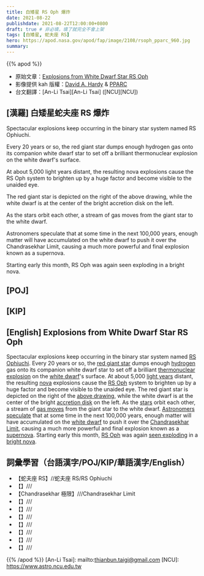 ```yaml
---
title: 白矮星 RS Oph 爆炸
date: 2021-08-22
publishdate: 2021-08-22T12:00:00+0800
draft: true # 非必填，填了就完全不會上架
tags: [白矮星, 蛇夫座 RS]
hero: https://apod.nasa.gov/apod/fap/image/2108/rsoph_pparc_960.jpg
summary:
---
```


{{% apod %}}

- 原始文章：[Explosions from White Dwarf Star RS Oph](https://apod.nasa.gov/apod/ap210822.html)
- 影像提供 kah 版權：[David A. Hardy](https://www.astroart.org/hardy-profile) & [PPARC](https://en.wikipedia.org/wiki/Particle_Physics_and_Astronomy_Research_Council)
- 台文翻譯：[An-Li Tsai][An-Li Tsai] ([NCU][NCU])

## [漢羅] 白矮星蛇夫座 RS 爆炸
Spectacular explosions keep occurring in the binary star system named RS Ophiuchi.

Every 20 years or so, the red giant star dumps enough hydrogen gas onto its companion white dwarf star to set off a brilliant thermonuclear explosion on the white dwarf's surface.

At about 5,000 light years distant, the resulting nova explosions cause the RS Oph system to brighten up by a huge factor and become visible to the unaided eye.

The red giant star is depicted on the right of the above drawing, while the white dwarf is at the center of the bright accretion disk on the left.

As the stars orbit each other, a stream of gas moves from the giant star to the white dwarf.

Astronomers speculate that at some time in the next 100,000 years, enough matter will have accumulated on the white dwarf to push it over the Chandrasekhar Limit, causing a much more powerful and final explosion known as a supernova.

Starting early this month, RS Oph was again seen exploding in a bright nova.





## [POJ]



## [KIP]



## [English] Explosions from White Dwarf Star RS Oph
Spectacular explosions keep occurring in the binary star system named [RS Ophiuchi][RS Ophiuchi].
Every 20 years or so, the [red giant star][red giant star] dumps enough [hydrogen][hydrogen] gas onto its companion white dwarf star to set off a brilliant [thermonuclear explosion][thermonuclear explosion] on the [white dwarf][white dwarf]'s surface.
At about 5,000 [light years][light years] distant, the resulting [nova][nova] explosions cause the [RS Oph][RS Oph] system to brighten up by a huge factor and become visible to the unaided eye.
The red giant star is depicted on the right of the [above drawing][above drawing], while the white dwarf is at the center of the bright [accretion disk][accretion disk] on the left.
As the [stars][stars] orbit each other, a stream of [gas moves][gas moves] from the giant star to the white dwarf.
[Astronomers][Astronomers] [speculate][speculate] that at some time in the next 100,000 years, enough matter will have accumulated on the [white dwarf][white dwarf] to push it over the [Chandrasekhar Limit][Chandrasekhar Limit], causing a much more powerful and final explosion known as a [supernova][supernova].
Starting early this month, [RS Oph][RS Oph] was again [seen exploding][seen exploding] in a [bright nova][bright nova e].




## 詞彙學習（台語漢字/POJ/KIP/華語漢字/English）


- 【蛇夫座 RS】//蛇夫座 RS/RS Ophiuchi
- 【】///
- 【Chandrasekhar 極限】///Chandrasekhar Limit
- 【】///
- 【】///
- 【】///
- 【】///
- 【】///
- 【】///
- 【】///



{{% /apod %}}
[An-Li Tsai]: mailto:thianbun.taigi@gmail.com
[NCU]: https://www.astro.ncu.edu.tw

[RS Ophiuchi]:https://en.wikipedia.org/wiki/RS_Oph
[red giant star]:https://en.wikipedia.org/wiki/Red_giant
[hydrogen]:https://periodic.lanl.gov/1.shtml
[thermonuclear explosion]:https://youtu.be/c6W2suGacjQ
[white dwarf]:https://apod.nasa.gov/apod/ap100221.html
[light years]:https://chandra.harvard.edu/photo/cosmic_distance.html
[nova]:https://en.wikipedia.org/wiki/Nova
[RS Oph]:https://ui.adsabs.harvard.edu/abs/2001ApJ...558..323H/abstract
[above drawing]:http://www.jb.man.ac.uk/news/rsoph-radio/
[accretion disk]:https://apod.nasa.gov/apod/ap200831.html
[stars]:https://science.nasa.gov/astrophysics/focus-areas/how-do-stars-form-and-evolve
[gas moves]:http://news.bbc.co.uk/2/hi/science/nature/5204676.stm
[Astronomers]:https://aas.org/careers/career-profiles
[speculate]:https://render.fineartamerica.com/images/rendered/default/greeting-card/images/artworkimages/medium/1/auburn-handsome-cat-thinking-about-life-natalia-o.jpg
[white dwarf]:https://apod.nasa.gov/apod/ap000910.html
[Chandrasekhar Limit]:https://en.wikipedia.org/wiki/Chandrasekhar_limit
[supernova]:https://en.wikipedia.org/wiki/Supernova#Type_Ia
[RS Oph]:https://www.aavso.org/vsots_rsoph
[seen exploding]:https://skyandtelescope.org/astronomy-news/recurrent-nova-rs-ophiuchi-just-blew-its-top/
[bright nova e]:https://apod.nasa.gov/apod/ap210816.html
[bright nova t]:https://apod.tw/daily/20210816/

